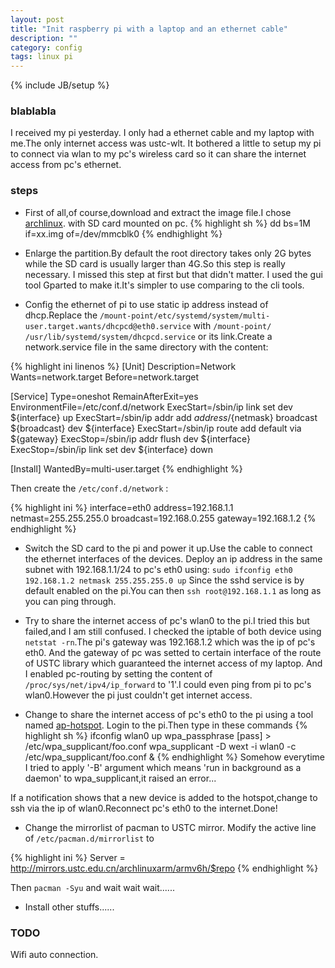 ```yaml
---
layout: post
title: "Init raspberry pi with a laptop and an ethernet cable"
description: ""
category: config
tags: linux pi
---
```

{% include JB/setup %}

### blablabla ###

I received my pi yesterday.
I only had a ethernet cable and my laptop with me.The only internet access was ustc-wlt.
It bothered a little to setup my pi to connect via wlan to my pc's wireless card so it can share
the internet access from pc's ethernet.

### steps ###

* First of all,of course,download and extract the image file.I chose [archlinux](http://www.raspberrypi.org/downloads).
with SD card mounted on pc.
{% highlight sh %}
dd bs=1M if=xx.img of=/dev/mmcblk0
{% endhighlight %}

* Enlarge the partition.By default the root directory takes only 2G bytes while the SD card is usually larger than 4G.So this step is really necessary.
I missed this step at first but that didn't matter.
I used the gui tool Gparted to make it.It's simpler to use comparing to the cli tools.

* Config the ethernet of pi to use static ip address instead of dhcp.Replace the `/mount-point/etc/systemd/system/multi-user.target.wants/dhcpcd@eth0.service` with `/mount-point/
/usr/lib/systemd/system/dhcpcd.service` or its link.Create a network.service file in the same directory with the content:

{% highlight ini linenos %}
[Unit]
Description=Network
Wants=network.target
Before=network.target

[Service]
Type=oneshot
RemainAfterExit=yes
EnvironmentFile=/etc/conf.d/network
ExecStart=/sbin/ip link set dev ${interface} up
ExecStart=/sbin/ip addr add ${address}/${netmask} broadcast ${broadcast} dev ${interface}
ExecStart=/sbin/ip route add default via ${gateway}
ExecStop=/sbin/ip addr flush dev ${interface}
ExecStop=/sbin/ip link set dev ${interface} down

[Install]
WantedBy=multi-user.target
{% endhighlight %}

Then create the `/etc/conf.d/network` :

{% highlight ini %}
interface=eth0
address=192.168.1.1
netmast=255.255.255.0
broadcast=192.168.0.255
gateway=192.168.1.2
{% endhighlight %}

* Switch the SD card to the pi and power it up.Use the cable to connect the ethernet interfaces of the devices.
Deploy an ip address in the same subnet with 192.168.1.1/24 to pc's eth0 using:
`sudo ifconfig eth0 192.168.1.2 netmask 255.255.255.0 up`
Since the sshd service is by default enabled on the pi.You can then `ssh root@192.168.1.1` as long as you can ping through.

* Try to share the internet access of pc's wlan0 to the pi.I tried this but failed,and I am still confused.
I checked the iptable of both device using `netstat -rn`.The pi's gateway was 192.168.1.2 which was the ip of pc's eth0.
And the gateway of pc was setted to certain interface of the route of USTC library which guaranteed the internet access of my laptop.
And I enabled pc-routing by setting the content of `/proc/sys/net/ipv4/ip_forward` to '1'.I could even ping from pi to pc's wlan0.However
the pi just couldn't get internet access.

* Change to share the internet access of pc's eth0 to the pi using a tool named [ap-hotspot](https://github.com/hotice/AP-Hotspot).
Login to the pi.Then type in these commands
{% highlight sh %}
ifconfig wlan0 up
wpa_passphrase <ssid> [pass] > /etc/wpa_supplicant/foo.conf
wpa_supplicant -D wext -i wlan0 -c /etc/wpa_supplicant/foo.conf &
{% endhighlight %}
Somehow everytime I tried to apply '-B' argument which means 'run in background as a daemon' to wpa_supplicant,it raised an error...

If a notification shows that a new device is added to the hotspot,change to ssh via the ip of wlan0.Reconnect pc's eth0 to the internet.Done!

* Change the mirrorlist of pacman to USTC mirror.
Modify the active line of `/etc/pacman.d/mirrorlist` to

{% highlight ini %}
Server = http://mirrors.ustc.edu.cn/archlinuxarm/armv6h/$repo
{% endhighlight %}

Then `pacman -Syu` and wait wait wait......

* Install other stuffs......


### TODO ###
Wifi auto connection.
